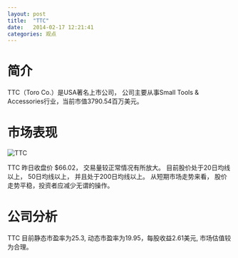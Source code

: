 ```yaml
---
layout: post
title:  "TTC"
date:   2014-02-17 12:21:41
categories: 观点
---
```


# 简介
TTC（Toro Co.）是USA著名上市公司，
公司主要从事Small Tools & Accessories行业，当前市值3790.54百万美元。

# 市场表现

![TTC](http://finviz.com/chart.ashx?t=TTC&ty=c&ta=1&p=d&s=l)

TTC 昨日收盘价 $66.02，
交易量较正常情况有所放大。
目前股价处于20日均线以上，
50日均线以上，
并且处于200日均线以上。
从短期市场走势来看，
股价走势平稳，投资者应减少无谓的操作。

# 公司分析
TTC 目前静态市盈率为25.3, 动态市盈率为19.95，每股收益2.61美元,
市场估值较为合理。
